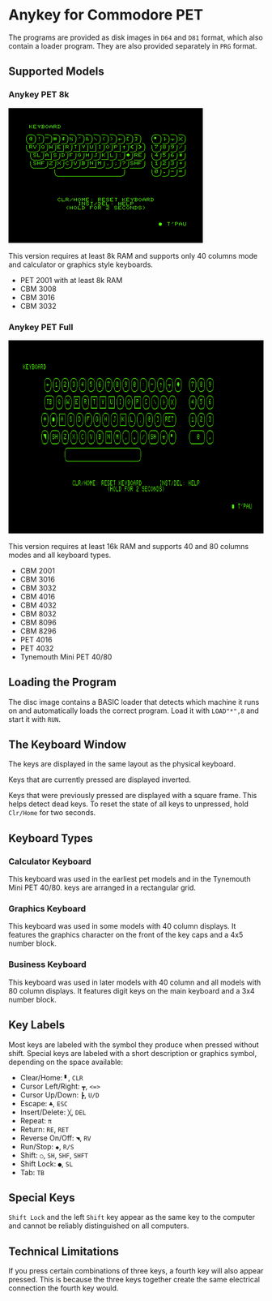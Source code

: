 # Anykey for Commodore PET

The programs are provided as disk images in `D64` and `D81` format, which also contain a loader program. They are also provided separately in `PRG` format.

## Supported Models

### Anykey PET 8k

![](Anykey%20PET%20Graphics%2040.png)

This version requires at least 8k RAM and supports only 40 columns mode and calculator or graphics style keyboards. 

- PET 2001 with at least 8k RAM
- CBM 3008
- CBM 3016
- CBM 3032

### Anykey PET Full

![](Anykey%20PET%20Business%2080.png)

This version requires at least 16k RAM and supports 40 and 80 columns modes and all keyboard types.

- CBM 2001
- CBM 3016
- CBM 3032
- CBM 4016
- CBM 4032
- CBM 8032
- CBM 8096
- CBM 8296
- PET 4016
- PET 4032
- Tynemouth Mini PET 40/80

## Loading the Program

The disc image contains a BASIC loader that detects which machine it runs on and automatically loads the correct program. Load it with `LOAD"*",8` and start it with `RUN`.


## The Keyboard Window

The keys are displayed in the same layout as the physical keyboard.

Keys that are currently pressed are displayed inverted.

Keys that were previously pressed are displayed with a square frame. This helps detect dead keys. To reset the state of all keys to unpressed, hold `Clr/Home` for two seconds.


## Keyboard Types

### Calculator Keyboard

This keyboard was used in the earliest pet models and in the Tynemouth Mini PET 40/80. keys are arranged in a rectangular grid.


### Graphics Keyboard

This keyboard was used in some models with 40 column displays. It features the graphics character on the front of the key caps and a 4x5 number block.


### Business Keyboard

This keyboard was used in later models with 40 column and all models with 80 column displays. It features digit keys on the main keyboard and a 3x4 number block.


## Key Labels

Most keys are labeled with the symbol they produce when pressed without shift. Special keys are labeled with a short description or graphics symbol, depending on the space available:

- Clear/Home: `▘`, `CLR`
- Cursor Left/Right: `┳`, `<=>`
- Cursor Up/Down: `┣`, `U/D`
- Escape: `♣`, `ESC`
- Insert/Delete: `╳`, `DEL`
- Repeat: `π`
- Return: `RE`, `RET`
- Reverse On/Off: `◥`, `RV`
- Run/Stop: `◆`, `R/S`
- Shift: `○`, `SH`, `SHF`, `SHFT`
- Shift Lock: `●`, `SL`
- Tab: `TB`


## Special Keys

`Shift Lock` and the left `Shift` key appear as the same key to the computer and cannot be reliably distinguished on all computers.


## Technical Limitations

If you press certain combinations of three keys, a fourth key will also appear pressed. This is because the three keys together create the same electrical connection the fourth key would.
